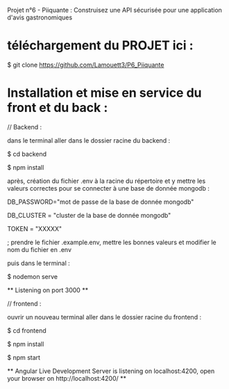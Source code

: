 Projet n°6 - Piiquante : Construisez une API sécurisée pour une application d'avis gastronomiques

# téléchargement du PROJET ici :

$ git clone https://github.com/Lamouett3/P6_Piiquante

# Installation et mise en service du front et du back :

// Backend :

dans le terminal aller dans le dossier racine du backend :

$ cd backend

$ npm install

après, création du fichier .env à la racine du répertoire et y mettre les valeurs correctes pour se connecter à une base de donnée mongodb :

DB_PASSWORD="mot de passe de la base de donnée mongodb"

DB_CLUSTER = "cluster de la base de donnée mongodb"

TOKEN = "XXXXX"

; prendre le fichier .example.env, mettre les bonnes valeurs et modifier le nom du fichier en .env

puis dans le terminal :

$ nodemon serve

** Listening on port 3000 **

// frontend :

ouvrir un nouveau terminal aller dans le dossier racine du frontend :

$ cd frontend

$ npm install

$ npm start

** Angular Live Development Server is listening on localhost:4200, open your browser on http://localhost:4200/ **
